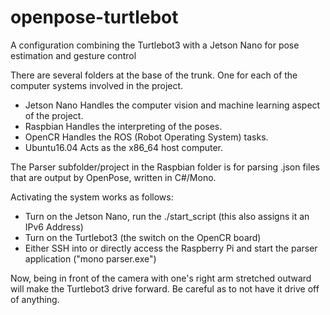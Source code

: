 # openpose-turtlebot
A configuration combining the Turtlebot3 with a Jetson Nano for pose estimation and gesture control

There are several folders at the base of the trunk. One for each of the computer systems involved in the project.
* Jetson Nano
	Handles the computer vision and machine learning aspect of the project.
* Raspbian 
	Handles the interpreting of the poses.
* OpenCR
	Handles the ROS (Robot Operating System) tasks.
* Ubuntu16.04
	Acts as the x86_64 host computer.


The Parser subfolder/project in the Raspbian folder is for parsing .json files that are output by OpenPose, written in C#/Mono.

Activating the system works as follows:
* Turn on the Jetson Nano, run the ./start_script (this also assigns it an IPv6 Address)
* Turn on the Turtlebot3 (the switch on the OpenCR board)
* Either SSH into or directly access the Raspberry Pi and start the parser application ("mono parser.exe")

Now, being in front of the camera with one's right arm stretched outward will make the Turtlebot3 drive forward. Be careful as to not have it drive off of anything.


